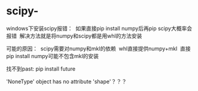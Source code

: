 # scipy-

windows下安装scipy报错：
  如果直接pip install numpy后再pip scipy大概率会报错
  解决方法就是将numpy和scipy都是用whl的方法安装
  
可能的原因：
  scipy需要对numpy和mkl的依赖
  whl直接提供numpy+mkl
  直接pip install numpy可能不包含mkl的安装

找不到past:
  pip install future
  
'NoneType' object has no attribute 'shape'？？？
